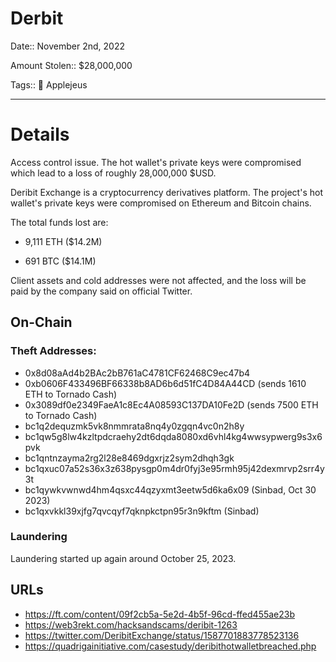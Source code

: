 # Derbit

Date:: November 2nd, 2022

Amount Stolen:: $28,000,000

Tags:: 🍎 Applejeus


---


# Details

Access control issue. The hot wallet's private keys were compromised which lead to a loss of roughly 28,000,000 $USD.

Deribit Exchange is a cryptocurrency derivatives platform. The project's hot wallet's private keys were compromised on Ethereum and Bitcoin chains.

The total funds lost are:

- 9,111 ETH ($14.2M)

- 691 BTC ($14.1M)

Client assets and cold addresses were not affected, and the loss will be paid by the company said on official Twitter.


## On-Chain

### Theft Addresses:

- 0x8d08aAd4b2BAc2bB761aC4781CF62468C9ec47b4
- 0xb0606F433496BF66338b8AD6b6d51fC4D84A44CD (sends 1610 ETH to Tornado Cash)
- 0x3089df0e2349FaeA1c8Ec4A08593C137DA10Fe2D (sends 7500 ETH to Tornado Cash)
- bc1q2dequzmk5vk8nmmrata8nq4y0zgqn4vc0n2h8y
- bc1qw5g8lw4kzltpdcraehy2dt6dqda8080xd6vhl4kg4wwsypwerg9s3x6pvk
- bc1qntnzayma2rg2l28e8469dgxrjz2sym2dhqh3gk
- bc1qxuc07a52s36x3z638pysgp0m4dr0fyj3e95rmh95j42dexmrvp2srr4y3t
- bc1qywkvwnwd4hm4qsxc44qzyxmt3eetw5d6ka6x09 (Sinbad, Oct 30 2023)
- bc1qxvkkl39xjfg7qvcqyf7qknpkctpn95r3n9kftm (Sinbad)


### Laundering

Laundering started up again around October 25, 2023. 

## URLs

- https://ft.com/content/09f2cb5a-5e2d-4b5f-96cd-ffed455ae23b
- https://web3rekt.com/hacksandscams/deribit-1263
- https://twitter.com/DeribitExchange/status/1587701883778523136
- https://quadrigainitiative.com/casestudy/deribithotwalletbreached.php